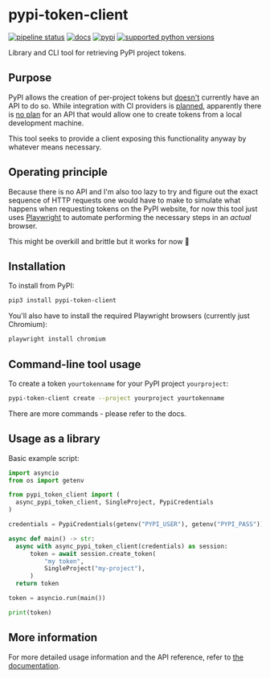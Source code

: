 # pypi-token-client

[![pipeline status](https://gitlab.com/smheidrich/pypi-token-client/badges/main/pipeline.svg?style=flat-square)](https://gitlab.com/smheidrich/pypi-token-client/-/commits/main)
[![docs](https://img.shields.io/badge/docs-online-brightgreen?style=flat-square)](https://smheidrich.gitlab.io/pypi-token-client/)
[![pypi](https://img.shields.io/pypi/v/pypi-token-client)](https://pypi.org/project/pypi-token-client/)
[![supported python versions](https://img.shields.io/pypi/pyversions/pypi-token-client)](https://pypi.org/project/pypi-token-client/)

Library and CLI tool for retrieving PyPI project tokens.

## Purpose

PyPI allows the creation of per-project tokens but
[doesn't](https://github.com/pypi/warehouse/issues/6396) currently have an API
to do so. While integration with CI providers is
[planned](https://github.com/pypi/warehouse/issues/6396#issuecomment-1345585291),
apparently there is
[no plan](https://github.com/pypi/warehouse/issues/6396#issuecomment-1345667940)
for an API that would allow one to create tokens from a local development
machine.

This tool seeks to provide a client exposing this functionality anyway by
whatever means necessary.

## Operating principle

Because there is no API and I'm also too lazy to try and figure out the exact
sequence of HTTP requests one would have to make to simulate what happens when
requesting tokens on the PyPI website, for now this tool just uses
[Playwright](https://playwright.dev/python/) to automate performing the
necessary steps in an *actual* browser.

This might be overkill and brittle but it works for now 🤷

## Installation

To install from PyPI:

```bash
pip3 install pypi-token-client
```

You'll also have to install the required Playwright browsers (currently just
Chromium):

```bash
playwright install chromium
```

## Command-line tool usage

To create a token `yourtokenname` for your PyPI project `yourproject`:

```bash
pypi-token-client create --project yourproject yourtokenname
```

There are more commands - please refer to the docs.

## Usage as a library

Basic example script:

```python
import asyncio
from os import getenv

from pypi_token_client import (
  async_pypi_token_client, SingleProject, PypiCredentials
)

credentials = PypiCredentials(getenv("PYPI_USER"), getenv("PYPI_PASS"))

async def main() -> str:
  async with async_pypi_token_client(credentials) as session:
      token = await session.create_token(
          "my token",
          SingleProject("my-project"),
      )
  return token

token = asyncio.run(main())

print(token)
```

## More information

For more detailed usage information and the API reference, refer to
[the documentation](https://smheidrich.gitlab.io/pypi-token-client/).
